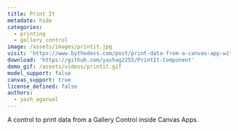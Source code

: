 ```yaml
---
title: Print It
metadate: hide
categories:
  - printing
  - gallery control
image: /assets/images/printit.jpg
visit: 'https://www.bythedevs.com/post/print-data-from-a-canvas-app-without-using-msflow'
download: 'https://github.com/yashag2255/PrintIt-Component'
demo_gif: /assets/videos/printit.gif
model_support: false
canvas_support: true
license_defined: false
authors:
  - yash_agarwal
---
```


A control to print data from a Gallery Control inside Canvas Apps.
